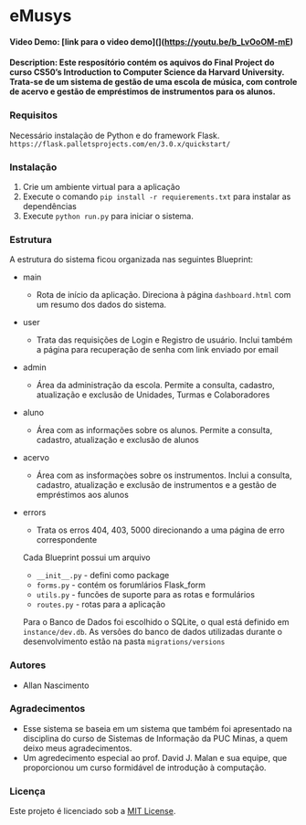 # eMusys
#### Video Demo: [link para o video demo](<url>](https://youtu.be/b_LvOoOM-mE)
#### Description: Este resposítório contém os aquivos do Final Project do curso CS50’s Introduction to Computer Science da Harvard University. Trata-se de um sistema de gestão de uma escola de música, com controle de acervo e gestão de empréstimos de instrumentos para os alunos. 


### Requisitos
Necessário instalação de Python e do framework Flask.
`https://flask.palletsprojects.com/en/3.0.x/quickstart/`


### Instalação
1. Crie um ambiente virtual para a aplicação
2. Execute o comando `pip install -r requierements.txt` para instalar as dependências
3. Execute `python run.py` para iniciar o sistema.
 

### Estrutura
A estrutura do sistema ficou organizada nas seguintes Blueprint:
* main
  - Rota de início da aplicação. Direciona à página `dashboard.html` com um resumo dos dados do sistema.
* user
  - Trata das requisições de Login e Registro de usuário. Inclui também a página para recuperação de senha com link enviado por email
* admin
  - Área da administração da escola. Permite a consulta, cadastro, atualização e exclusão de Unidades, Turmas e Colaboradores
* aluno
  - Área com as informações sobre os alunos. Permite a consulta, cadastro, atualização e exclusão de alunos
* acervo
  - Área com as insformaçòes sobre os instrumentos. Inclui a consulta, cadastro, atualização e exclusão de instrumentos e a gestão de empréstimos aos alunos
* errors
  - Trata os erros 404, 403, 5000 direcionando a uma página de erro correspondente

  Cada Blueprint possui um arquivo
  * `__init__.py` - defini como package
  * `forms.py` - contém os forumlários Flask_form
  * `utils.py` - funcões de suporte para as rotas e formulários
  * `routes.py` - rotas para a aplicação
 
  Para o Banco de Dados foi escolhido o SQLite, o qual está definido em `instance/dev.db`. As versões do banco de dados utilizadas durante o desenvolvimento estão na pasta `migrations/versions`


### Autores
- Allan Nascimento

### Agradecimentos
- Esse sistema se baseia em um sistema que também foi apresentado na disciplina do curso de Sistemas de Informação da PUC Minas, a quem deixo meus agradecimentos.
- Um agredecimento especial ao prof. David J. Malan e sua equipe, que proporcionou um curso formidável de introdução à computação. 

### Licença
Este projeto é licenciado sob a [MIT License](https://github.com/Allandpn/eMusys/blob/main/LICENSE).
